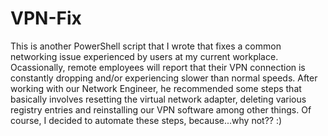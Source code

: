 # VPN-Fix
This is another PowerShell script that I wrote that fixes a common networking issue experienced by users at my current workplace. Ocassionally, remote employees will report that their VPN connection is constantly dropping and/or experiencing slower than normal speeds. After working with our Network Engineer, he recommended some steps that basically involves resetting the virtual network adapter, deleting various registry entries and reinstalling our VPN software among other things. Of course, I decided to automate these steps, because...why not?? :) 

